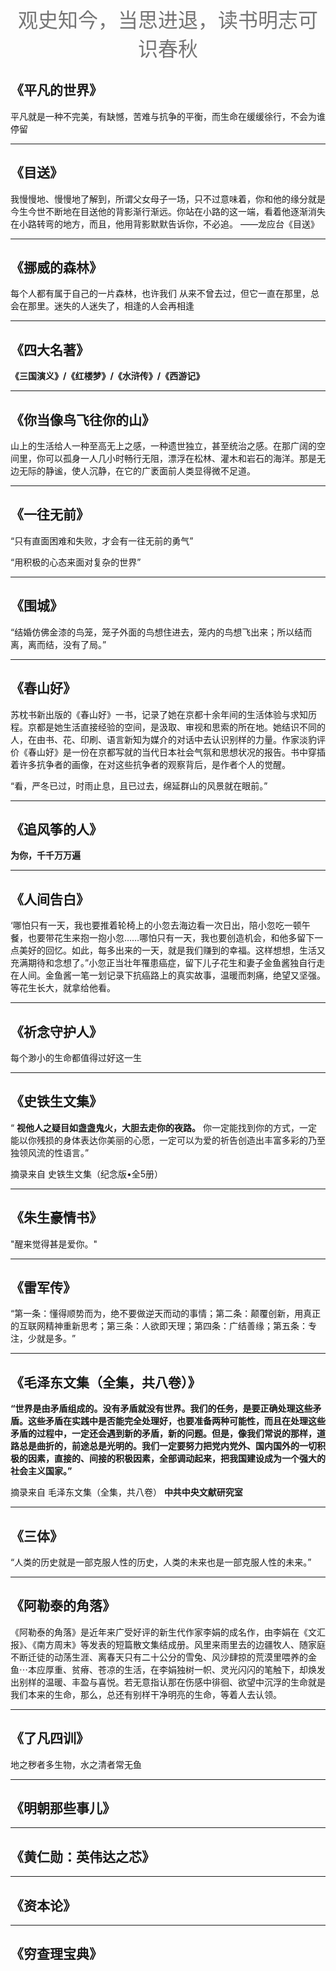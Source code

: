 

<center><font  color= #757575 size=6 >观史知今，当思进退，读书明志可识春秋</font></center>


## 《平凡的世界》  


平凡就是一种不完美，有缺憾，苦难与抗争的平衡，而生命在缓缓徐行，不会为谁停留
***
## 《目送》  


我慢慢地、慢慢地了解到，所谓父女母子一场，只不过意味着，你和他的缘分就是今生今世不断地在目送他的背影渐行渐远。你站在小路的这一端，看着他逐渐消失在小路转弯的地方，而且，他用背影默默告诉你，不必追。
——龙应台《目送》
***

## 《挪威的森林》


每个人都有属于自己的一片森林，也许我们 从来不曾去过，但它一直在那里，总会在那里。迷失的人迷失了，相逢的人会再相逢
***
## 《四大名著》  


**《三国演义》/《红楼梦》/《水浒传》/《西游记》**
***
## 《你当像鸟飞往你的山》


山上的生活给人一种至高无上之感，一种遗世独立，甚至统治之感。在那广阔的空间里，你可以孤身一人几小时畅行无阻，漂浮在松林、灌木和岩石的海洋。那是无边无际的静谧，使人沉静，在它的广袤面前人类显得微不足道。

***
## 《一往无前》


“只有直面困难和失败，才会有一往无前的勇气”

“用积极的心态来面对复杂的世界” 

***
## 《围城》

“结婚仿佛金漆的鸟笼，笼子外面的鸟想住进去，笼内的鸟想飞出来；所以结而离，离而结，没有了局。”  
***
## 《春山好》  


苏枕书新出版的《春山好》一书，记录了她在京都十余年间的生活体验与求知历程。京都是她生活直接经验的空间，是汲取、审视和思索的所在地。她结识不同的人，在由书、花、印刷、语言新知为媒介的对话中去认识别样的力量。作家淡豹评价《春山好》是一份在京都写就的当代日本社会气氛和思想状况的报告。书中穿插着许多抗争者的画像，在对这些抗争者的观察背后，是作者个人的觉醒。  

“看，严冬已过，时雨止息，且已过去，绵延群山的风景就在眼前。”
***
## 《追风筝的人》 


**为你，千千万万遍**

***

## 《人间告白》

‘哪怕只有一天，我也要推着轮椅上的小忽去海边看一次日出，陪小忽吃一顿午餐，也要带花生来抱一抱小忽……哪怕只有一天，我也要创造机会，和他多留下一点美好的回忆。如此，每多出来的一天，就是我们赚到的幸福。这样想想，生活又充满期待和念想了。”小忽正当壮年罹患癌症，留下儿子花生和妻子金鱼酱独自行走在人间。金鱼酱一笔一划记录下抗癌路上的真实故事，温暖而刺痛，绝望又坚强。等花生长大，就拿给他看。
***

## 《祈念守护人》

每个渺小的生命都值得过好这一生
***

## 《史铁生文集》  

“ **视他人之疑目如盏盏鬼火，大胆去走你的夜路。** 你一定能找到你的方式，一定能以你残损的身体表达你美丽的心愿，一定可以为爱的祈告创造出丰富多彩的乃至独领风流的性语言。”

摘录来自
史铁生文集（纪念版•全5册）

---

## 《朱生豪情书》

"醒来觉得甚是爱你。"

---

## 《雷军传》

“第一条：懂得顺势而为，绝不要做逆天而动的事情；第二条：颠覆创新，用真正的互联网精神重新思考；第三条：人欲即天理；第四条：广结善缘；第五条：专注，少就是多。​”

---

## 《毛泽东文集（全集，共八卷）》

**“世界是由矛盾组成的。没有矛盾就没有世界。我们的任务，是要正确处理这些矛盾。这些矛盾在实践中是否能完全处理好，也要准备两种可能性，而且在处理这些矛盾的过程中，一定还会遇到新的矛盾，新的问题。但是，像我们常说的那样，道路总是曲折的，前途总是光明的。我们一定要努力把党内党外、国内国外的一切积极的因素，直接的、间接的积极因素，全部调动起来，把我国建设成为一个强大的社会主义国家。”**

摘录来自
毛泽东文集（全集，共八卷）
**中共中央文献研究室**

---

## 《三体》

“人类的历史就是一部克服人性的历史，人类的未来也是一部克服人性的未来。”

---

## 《阿勒泰的角落》

《阿勒泰的角落》是近年来广受好评的新生代作家李娟的成名作，由李娟在《文汇报》、《南方周末》等发表的短篇散文集结成册。风里来雨里去的边疆牧人、随家庭不断迁徒的动荡生涯、离春天只有二十公分的雪兔、风沙肆掠的荒漠里喂养的金鱼⋯本应厚重、贫瘠、苍凉的生活，在李娟独树一帜、灵光闪闪的笔触下，却焕发出别样的温暖、丰盈与喜悦。若无意指认那在伤感中徘徊、欲望中沉浮的生命就是我们本来的生命，那么，总还有别样干净明亮的生命，等着人去认领。

---

## 《了凡四训》

地之秽者多生物，水之清者常无鱼

---

## 《明朝那些事儿》

---


## 《黄仁勋：英伟达之芯》

---

## 《资本论》

---

## 《穷查理宝典》